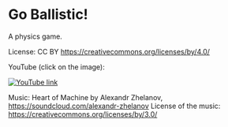 # Go Ballistic!

A physics game.

License: CC BY
https://creativecommons.org/licenses/by/4.0/

YouTube (click on the image):

[![YouTube link](https://img.youtube.com/vi/BUCBb10djeY/0.jpg)](https://www.youtube.com/watch?v=BUCBb10djeY)

Music: Heart of Machine by Alexandr Zhelanov, https://soundcloud.com/alexandr-zhelanov
License of the music: https://creativecommons.org/licenses/by/3.0/